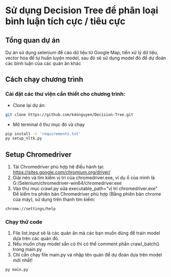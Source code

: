 # Sử dụng Decision Tree để phân loại bình luận tích cực / tiêu cực

## Tổng quan dự án

Dự án sử dụng selenium để cào dữ liệu từ Google Map, tiền xử lý dữ liệu, vector hóa để tự huấn luyện model, sau đó sẽ sử dụng model đó để dự đoán các bình luận của các quán ăn khác

## Cách chạy chương trình

### Cài đặt các thư viện cần thiết cho chương trình:

- Clone lại dự án:

```bash
git clone https://github.com/k4nnguyen/Decision-Tree.git
```

- Mở terminal ở thư mục đó và chạy

```bash
pip install -r 'requirements.txt'
py setup_nltk.py
```

## Setup Chromedriver

1. Tải Chromedriver phù hợp hệ điều hành tại: https://sites.google.com/chromium.org/driver/
2. Giải nén và tìm kiếm vị trí của chromedriver.exe, ví dụ ổ của mình là G:/Selenium/chromedriver-win64/chromedriver.exe
3. Vào thư mục crawl.py sửa executable_path="vị trí chromedriver.exe"
   </br>
   Để kiểm tra phiên bản Chromedriver phù hợp (Bằng phiên bản chrome của máy), sử dụng trên thanh tìm kiếm:

```bash
chrome://settings/help
```

### Chạy thử code

1. File list.input sẽ là các quán ăn mà các bạn muốn dùng để train model dựa trên các quán đó.
2. Nếu muốn chạy model sẵn có thì có thể comment phần crawl_batch() trong main.py
3. Chỉ cần chạy file main.py và nhập tên quán để dự đoán dựa trên model mới nhất!

```bash
py main.py
```
